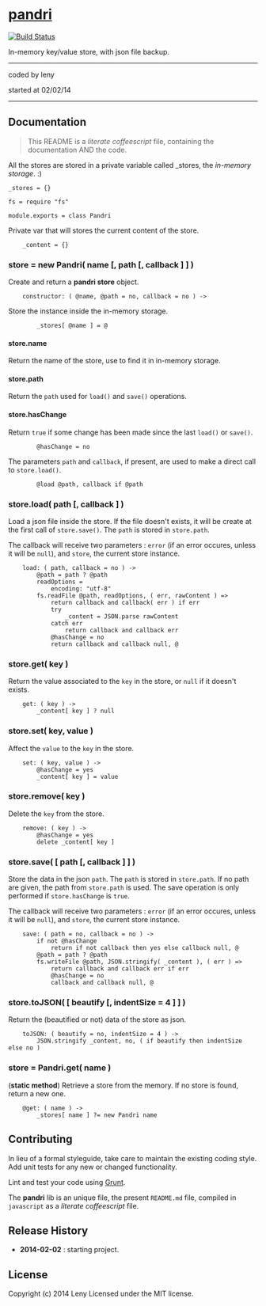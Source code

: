 # [pandri](http://github.com/leny/pandri)

[![Build Status](https://secure.travis-ci.org/leny/pandri.png?branch=master)](http://travis-ci.org/leny/pandri)

In-memory key/value store, with json file backup.

* * *

coded by leny

started at 02/02/14

* * *

## Documentation

> This README is a *literate coffeescript* file, containing the documentation AND the code.

All the stores are stored in a private variable called _stores, the *in-memory storage*. :)

    _stores = {}

    fs = require "fs"

    module.exports = class Pandri

Private var that will stores the current content of the store.

        _content = {}

### store = new Pandri( name [, path [, callback ] ] )

Create and return a **pandri store** object.

        constructor: ( @name, @path = no, callback = no ) ->

Store the instance inside the in-memory storage.

            _stores[ @name ] = @

#### store.name

Return the name of the store, use to find it in in-memory storage.

#### store.path

Return the `path` used for `load()` and `save()` operations.

#### store.hasChange

Return `true` if some change has been made since the last `load()` or `save()`.

            @hasChange = no

The parameters `path` and `callback`, if present, are used to make a direct call to `store.load()`.

            @load @path, callback if @path

### store.load( path [, callback ] )

Load a json file inside the store.
If the file doesn't exists, it will be create at the first call of `store.save()`.
The `path` is stored in `store.path`.

The callback will receive two parameters : `error` (if an error occures, unless it will be `null`), and `store`, the current store instance.

        load: ( path, callback = no ) ->
            @path = path ? @path
            readOptions =
                encoding: "utf-8"
            fs.readFile @path, readOptions, ( err, rawContent ) =>
                return callback and callback( err ) if err
                try
                    _content = JSON.parse rawContent
                catch err
                    return callback and callback err
                @hasChange = no
                return callback and callback null, @

### store.get( key )

Return the value associated to the `key` in the store, or `null` if it doesn't exists.

        get: ( key ) ->
            _content[ key ] ? null

### store.set( key, value )

Affect the `value` to the `key` in the store.

        set: ( key, value ) ->
            @hasChange = yes
            _content[ key ] = value

### store.remove( key )

Delete the `key` from the store.

        remove: ( key ) ->
            @hasChange = yes
            delete _content[ key ]

### store.save( [ path [, callback ] ] )

Store the data in the json `path`. The `path` is stored in `store.path`. If no path are given, the path from `store.path` is used.
The save operation is only performed if `store.hasChange` is `true`.

The callback will receive two parameters : `error` (if an error occures, unless it will be `null`), and `store`, the current store instance.

        save: ( path = no, callback = no ) ->
            if not @hasChange
                return if not callback then yes else callback null, @
            @path = path ? @path
            fs.writeFile @path, JSON.stringify( _content ), ( err ) =>
                return callback and callback err if err
                @hasChange = no
                callback and callback null, @

### store.toJSON( [ beautify [, indentSize = 4 ] ] )

Return the (beautified or not) data of the store as json.

        toJSON: ( beautify = no, indentSize = 4 ) ->
            JSON.stringify _content, no, ( if beautify then indentSize else no )

### store = Pandri.get( name )

(**static method**) Retrieve a store from the memory.
If no store is found, return a new one.

        @get: ( name ) ->
            _stores[ name ] ?= new Pandri name

## Contributing

In lieu of a formal styleguide, take care to maintain the existing coding style. Add unit tests for any new or changed functionality.

Lint and test your code using [Grunt](http://gruntjs.com/).

The **pandri** lib is an unique file, the present `README.md` file, compiled in `javascript` as a *literate coffeescript* file.

## Release History

* **2014-02-02** : starting project.

## License
Copyright (c) 2014 Leny
Licensed under the MIT license.
